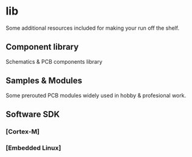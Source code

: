 # lib

Some additional resources included for making your run off the shelf.

## Component library

Schematics & PCB components library

## Samples & Modules

Some prerouted PCB modules widely used in hobby & profesional work.

## Software SDK

### [Cortex-M]

### [Embedded Linux]
